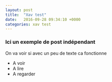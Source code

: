```yaml
---
layout: post
title:  "Xav test"
date:   2016-09-28 09:34:10 +0000
categories: xav test
---
```



### Ici un exemple de post indépendant

On va voir si avec un peu de texte ca fonctionne

- A voir
- A lire 
- A regarder
